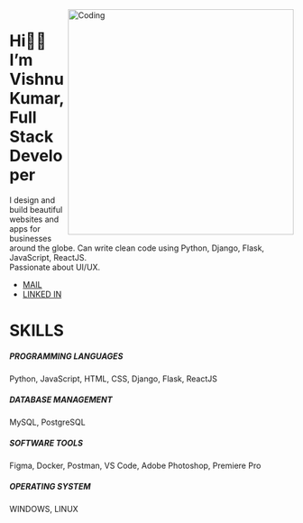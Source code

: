<img align="right" alt="Coding" width="400" src="https://i.pinimg.com/originals/66/83/3e/66833e07d6fb9eb5d724e47d0c814285.gif">

<div>
  <h1>Hi👋🏼 I’m Vishnu Kumar,
    </br>
  Full Stack Developer</h1>
  <p>I design and build beautiful websites and apps for businesses around the globe. Can write clean code using Python, Django, Flask, JavaScript, ReactJS.
    <br />Passionate about UI/UX.
  </p>
</div>
<ul>
  <li>
    <a href="mailto:vishnukumarss.work@gmail.com" target="_blank">MAIL</a>
  </li>
  <li>
    <a href="https://www.linkedin.com/in/vishnu-kumar-450233212/" target="_blank" rel="noopener">LINKED IN</a>    
  </li>
</ul>
<div>
  <h1>
    SKILLS
  </h1>
  <div>
    <h5>
      PROGRAMMING LANGUAGES
    </h5>
    <p>Python, JavaScript, HTML, CSS, Django, Flask, ReactJS</p>
  </div>
  <div>
    <h5>
      DATABASE MANAGEMENT
    </h5>
    <p>MySQL, PostgreSQL</p>
  </div>
  <div>
    <h5>
      SOFTWARE TOOLS
    </h5>
    <p>Figma, Docker, Postman, VS Code, Adobe Photoshop, Premiere Pro</p>
  </div>
  <div>
    <h5>
      OPERATING SYSTEM
    </h5>
    <p>WINDOWS, LINUX</p>
  </div>
</div>
